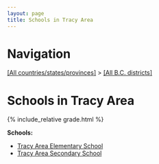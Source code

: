 ```yaml
---
layout: page
title: Schools in Tracy Area
---
```

# Navigation

[[All countries/states/provinces]](../..) > [[All B.C. districts]](..)

# Schools in Tracy Area

{% include_relative grade.html %}

**Schools:**

- [Tracy Area Elementary School](Tracy_Area_Elementary_School.md)
- [Tracy Area Secondary School](Tracy_Area_Secondary_School.md)
